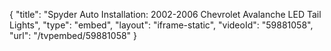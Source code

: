 {
    "title": "Spyder Auto Installation: 2002-2006 Chevrolet Avalanche LED Tail Lights",
    "type": "embed",
    "layout": "iframe-static",
    "videoId": "59881058",
    "url": "\/tvpembed\/59881058"
}